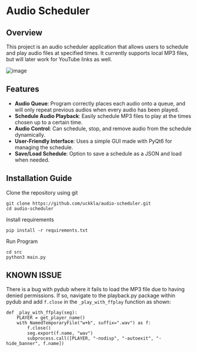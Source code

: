 # Audio Scheduler

## Overview
This project is an audio scheduler application that allows users to schedule and play audio files at specified times.
It currently supports local MP3 files, but will later work for YouTube links as well.

![image](https://github.com/uckkla/audio-scheduler/assets/135323891/1b6eb83a-676f-472e-adac-fa580390dae7)


## Features
- **Audio Queue**: Program correctly places each audio onto a queue, and will only repeat previous audios when every audio has been played.
- **Schedule Audio Playback**: Easily schedule MP3 files to play at the times chosen up to a certain time.
- **Audio Control**: Can schedule, stop, and remove audio from the schedule dynamically.
- **User-Friendly Interface**: Uses a simple GUI made with PyQt6 for managing the schedule.
- **Save/Load Schedule**: Option to save a schedule as a JSON and load when needed.

## Installation Guide
Clone the repository using git

```
git clone https://github.com/uckkla/audio-scheduler.git
cd audio-scheduler
```

Install requirements

```
pip install -r requirements.txt
```

Run Program

```
cd src
python3 main.py
```

## KNOWN ISSUE
There is a bug with pydub where it fails to load the MP3 file due to having denied permissions. If so, navigate to the playback.py package within pydub and add `f.close` in the `_play_with_ffplay` function as shown:

```
def _play_with_ffplay(seg):
    PLAYER = get_player_name()
    with NamedTemporaryFile("w+b", suffix=".wav") as f:
        f.close()
        seg.export(f.name, "wav")
        subprocess.call([PLAYER, "-nodisp", "-autoexit", "-hide_banner", f.name])
```
